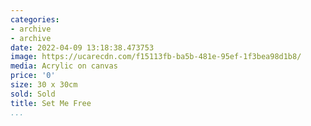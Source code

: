 ```yaml
---
categories:
- archive
- archive
date: 2022-04-09 13:18:38.473753
image: https://ucarecdn.com/f15113fb-ba5b-481e-95ef-1f3bea98d1b8/
media: Acrylic on canvas
price: '0'
size: 30 x 30cm
sold: Sold
title: Set Me Free
...
```

